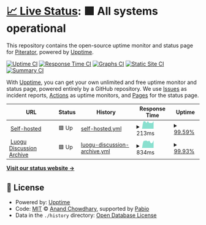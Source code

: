 # [📈 Live Status](https://upptime.piterator.com): <!--live status--> **🟩 All systems operational**

This repository contains the open-source uptime monitor and status page for [Piterator](https://piterator.com), powered by [Upptime](https://github.com/upptime/upptime).

[![Uptime CI](https://github.com/piterator-org/upptime/workflows/Uptime%20CI/badge.svg)](https://github.com/piterator-org/upptime/actions?query=workflow%3A%22Uptime+CI%22)
[![Response Time CI](https://github.com/piterator-org/upptime/workflows/Response%20Time%20CI/badge.svg)](https://github.com/piterator-org/upptime/actions?query=workflow%3A%22Response+Time+CI%22)
[![Graphs CI](https://github.com/piterator-org/upptime/workflows/Graphs%20CI/badge.svg)](https://github.com/piterator-org/upptime/actions?query=workflow%3A%22Graphs+CI%22)
[![Static Site CI](https://github.com/piterator-org/upptime/workflows/Static%20Site%20CI/badge.svg)](https://github.com/piterator-org/upptime/actions?query=workflow%3A%22Static+Site+CI%22)
[![Summary CI](https://github.com/piterator-org/upptime/workflows/Summary%20CI/badge.svg)](https://github.com/piterator-org/upptime/actions?query=workflow%3A%22Summary+CI%22)

With [Upptime](https://upptime.js.org), you can get your own unlimited and free uptime monitor and status page, powered entirely by a GitHub repository. We use [Issues](https://github.com/piterator-org/upptime/issues) as incident reports, [Actions](https://github.com/piterator-org/upptime/actions) as uptime monitors, and [Pages](https://upptime.piterator.com) for the status page.

<!--start: status pages-->
<!-- This summary is generated by Upptime (https://github.com/upptime/upptime) -->
<!-- Do not edit this manually, your changes will be overwritten -->
<!-- prettier-ignore -->
| URL | Status | History | Response Time | Uptime |
| --- | ------ | ------- | ------------- | ------ |
| <img alt="" src="https://icons.duckduckgo.com/ip3/null.ico" height="13"> [Self-hosted](piterator.com) | 🟩 Up | [self-hosted.yml](https://github.com/piterator-org/upptime/commits/HEAD/history/self-hosted.yml) | <details><summary><img alt="Response time graph" src="./graphs/self-hosted/response-time-week.png" height="20"> 213ms</summary><br><a href="https://upptime.piterator.com/history/self-hosted"><img alt="Response time 212" src="https://img.shields.io/endpoint?url=https%3A%2F%2Fraw.githubusercontent.com%2Fpiterator-org%2Fupptime%2FHEAD%2Fapi%2Fself-hosted%2Fresponse-time.json"></a><br><a href="https://upptime.piterator.com/history/self-hosted"><img alt="24-hour response time 242" src="https://img.shields.io/endpoint?url=https%3A%2F%2Fraw.githubusercontent.com%2Fpiterator-org%2Fupptime%2FHEAD%2Fapi%2Fself-hosted%2Fresponse-time-day.json"></a><br><a href="https://upptime.piterator.com/history/self-hosted"><img alt="7-day response time 213" src="https://img.shields.io/endpoint?url=https%3A%2F%2Fraw.githubusercontent.com%2Fpiterator-org%2Fupptime%2FHEAD%2Fapi%2Fself-hosted%2Fresponse-time-week.json"></a><br><a href="https://upptime.piterator.com/history/self-hosted"><img alt="30-day response time 212" src="https://img.shields.io/endpoint?url=https%3A%2F%2Fraw.githubusercontent.com%2Fpiterator-org%2Fupptime%2FHEAD%2Fapi%2Fself-hosted%2Fresponse-time-month.json"></a><br><a href="https://upptime.piterator.com/history/self-hosted"><img alt="1-year response time 212" src="https://img.shields.io/endpoint?url=https%3A%2F%2Fraw.githubusercontent.com%2Fpiterator-org%2Fupptime%2FHEAD%2Fapi%2Fself-hosted%2Fresponse-time-year.json"></a></details> | <details><summary><a href="https://upptime.piterator.com/history/self-hosted">99.59%</a></summary><a href="https://upptime.piterator.com/history/self-hosted"><img alt="All-time uptime 99.77%" src="https://img.shields.io/endpoint?url=https%3A%2F%2Fraw.githubusercontent.com%2Fpiterator-org%2Fupptime%2FHEAD%2Fapi%2Fself-hosted%2Fuptime.json"></a><br><a href="https://upptime.piterator.com/history/self-hosted"><img alt="24-hour uptime 100.00%" src="https://img.shields.io/endpoint?url=https%3A%2F%2Fraw.githubusercontent.com%2Fpiterator-org%2Fupptime%2FHEAD%2Fapi%2Fself-hosted%2Fuptime-day.json"></a><br><a href="https://upptime.piterator.com/history/self-hosted"><img alt="7-day uptime 99.59%" src="https://img.shields.io/endpoint?url=https%3A%2F%2Fraw.githubusercontent.com%2Fpiterator-org%2Fupptime%2FHEAD%2Fapi%2Fself-hosted%2Fuptime-week.json"></a><br><a href="https://upptime.piterator.com/history/self-hosted"><img alt="30-day uptime 99.77%" src="https://img.shields.io/endpoint?url=https%3A%2F%2Fraw.githubusercontent.com%2Fpiterator-org%2Fupptime%2FHEAD%2Fapi%2Fself-hosted%2Fuptime-month.json"></a><br><a href="https://upptime.piterator.com/history/self-hosted"><img alt="1-year uptime 99.77%" src="https://img.shields.io/endpoint?url=https%3A%2F%2Fraw.githubusercontent.com%2Fpiterator-org%2Fupptime%2FHEAD%2Fapi%2Fself-hosted%2Fuptime-year.json"></a></details>
| <img alt="" src="https://icons.duckduckgo.com/ip3/lglg.top.ico" height="13"> [Luogu Discussion Archive](https://lglg.top/) | 🟩 Up | [luogu-discussion-archive.yml](https://github.com/piterator-org/upptime/commits/HEAD/history/luogu-discussion-archive.yml) | <details><summary><img alt="Response time graph" src="./graphs/luogu-discussion-archive/response-time-week.png" height="20"> 834ms</summary><br><a href="https://upptime.piterator.com/history/luogu-discussion-archive"><img alt="Response time 808" src="https://img.shields.io/endpoint?url=https%3A%2F%2Fraw.githubusercontent.com%2Fpiterator-org%2Fupptime%2FHEAD%2Fapi%2Fluogu-discussion-archive%2Fresponse-time.json"></a><br><a href="https://upptime.piterator.com/history/luogu-discussion-archive"><img alt="24-hour response time 958" src="https://img.shields.io/endpoint?url=https%3A%2F%2Fraw.githubusercontent.com%2Fpiterator-org%2Fupptime%2FHEAD%2Fapi%2Fluogu-discussion-archive%2Fresponse-time-day.json"></a><br><a href="https://upptime.piterator.com/history/luogu-discussion-archive"><img alt="7-day response time 834" src="https://img.shields.io/endpoint?url=https%3A%2F%2Fraw.githubusercontent.com%2Fpiterator-org%2Fupptime%2FHEAD%2Fapi%2Fluogu-discussion-archive%2Fresponse-time-week.json"></a><br><a href="https://upptime.piterator.com/history/luogu-discussion-archive"><img alt="30-day response time 808" src="https://img.shields.io/endpoint?url=https%3A%2F%2Fraw.githubusercontent.com%2Fpiterator-org%2Fupptime%2FHEAD%2Fapi%2Fluogu-discussion-archive%2Fresponse-time-month.json"></a><br><a href="https://upptime.piterator.com/history/luogu-discussion-archive"><img alt="1-year response time 808" src="https://img.shields.io/endpoint?url=https%3A%2F%2Fraw.githubusercontent.com%2Fpiterator-org%2Fupptime%2FHEAD%2Fapi%2Fluogu-discussion-archive%2Fresponse-time-year.json"></a></details> | <details><summary><a href="https://upptime.piterator.com/history/luogu-discussion-archive">99.93%</a></summary><a href="https://upptime.piterator.com/history/luogu-discussion-archive"><img alt="All-time uptime 99.96%" src="https://img.shields.io/endpoint?url=https%3A%2F%2Fraw.githubusercontent.com%2Fpiterator-org%2Fupptime%2FHEAD%2Fapi%2Fluogu-discussion-archive%2Fuptime.json"></a><br><a href="https://upptime.piterator.com/history/luogu-discussion-archive"><img alt="24-hour uptime 100.00%" src="https://img.shields.io/endpoint?url=https%3A%2F%2Fraw.githubusercontent.com%2Fpiterator-org%2Fupptime%2FHEAD%2Fapi%2Fluogu-discussion-archive%2Fuptime-day.json"></a><br><a href="https://upptime.piterator.com/history/luogu-discussion-archive"><img alt="7-day uptime 99.93%" src="https://img.shields.io/endpoint?url=https%3A%2F%2Fraw.githubusercontent.com%2Fpiterator-org%2Fupptime%2FHEAD%2Fapi%2Fluogu-discussion-archive%2Fuptime-week.json"></a><br><a href="https://upptime.piterator.com/history/luogu-discussion-archive"><img alt="30-day uptime 99.96%" src="https://img.shields.io/endpoint?url=https%3A%2F%2Fraw.githubusercontent.com%2Fpiterator-org%2Fupptime%2FHEAD%2Fapi%2Fluogu-discussion-archive%2Fuptime-month.json"></a><br><a href="https://upptime.piterator.com/history/luogu-discussion-archive"><img alt="1-year uptime 99.96%" src="https://img.shields.io/endpoint?url=https%3A%2F%2Fraw.githubusercontent.com%2Fpiterator-org%2Fupptime%2FHEAD%2Fapi%2Fluogu-discussion-archive%2Fuptime-year.json"></a></details>

<!--end: status pages-->

[**Visit our status website →**](https://upptime.piterator.com)

## 📄 License

- Powered by: [Upptime](https://github.com/upptime/upptime)
- Code: [MIT](./LICENSE) © [Anand Chowdhary](https://anandchowdhary.com), supported by [Pabio](https://pabio.com)
- Data in the `./history` directory: [Open Database License](https://opendatacommons.org/licenses/odbl/1-0/)
